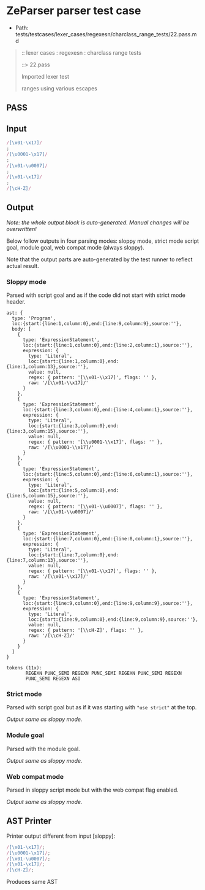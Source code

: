 # ZeParser parser test case

- Path: tests/testcases/lexer_cases/regexesn/charclass_range_tests/22.pass.md

> :: lexer cases : regexesn : charclass range tests
>
> ::> 22.pass
>
> Imported lexer test
>
> ranges using various escapes

## PASS

## Input

`````js
/[\x01-\x17]/
;
/[\u0001-\x17]/
;
/[\x01-\u0007]/
;
/[\x01-\x17]/
;
/[\cH-Z]/
`````

## Output

_Note: the whole output block is auto-generated. Manual changes will be overwritten!_

Below follow outputs in four parsing modes: sloppy mode, strict mode script goal, module goal, web compat mode (always sloppy).

Note that the output parts are auto-generated by the test runner to reflect actual result.

### Sloppy mode

Parsed with script goal and as if the code did not start with strict mode header.

`````
ast: {
  type: 'Program',
  loc:{start:{line:1,column:0},end:{line:9,column:9},source:''},
  body: [
    {
      type: 'ExpressionStatement',
      loc:{start:{line:1,column:0},end:{line:2,column:1},source:''},
      expression: {
        type: 'Literal',
        loc:{start:{line:1,column:0},end:{line:1,column:13},source:''},
        value: null,
        regex: { pattern: '[\\x01-\\x17]', flags: '' },
        raw: '/[\\x01-\\x17]/'
      }
    },
    {
      type: 'ExpressionStatement',
      loc:{start:{line:3,column:0},end:{line:4,column:1},source:''},
      expression: {
        type: 'Literal',
        loc:{start:{line:3,column:0},end:{line:3,column:15},source:''},
        value: null,
        regex: { pattern: '[\\u0001-\\x17]', flags: '' },
        raw: '/[\\u0001-\\x17]/'
      }
    },
    {
      type: 'ExpressionStatement',
      loc:{start:{line:5,column:0},end:{line:6,column:1},source:''},
      expression: {
        type: 'Literal',
        loc:{start:{line:5,column:0},end:{line:5,column:15},source:''},
        value: null,
        regex: { pattern: '[\\x01-\\u0007]', flags: '' },
        raw: '/[\\x01-\\u0007]/'
      }
    },
    {
      type: 'ExpressionStatement',
      loc:{start:{line:7,column:0},end:{line:8,column:1},source:''},
      expression: {
        type: 'Literal',
        loc:{start:{line:7,column:0},end:{line:7,column:13},source:''},
        value: null,
        regex: { pattern: '[\\x01-\\x17]', flags: '' },
        raw: '/[\\x01-\\x17]/'
      }
    },
    {
      type: 'ExpressionStatement',
      loc:{start:{line:9,column:0},end:{line:9,column:9},source:''},
      expression: {
        type: 'Literal',
        loc:{start:{line:9,column:0},end:{line:9,column:9},source:''},
        value: null,
        regex: { pattern: '[\\cH-Z]', flags: '' },
        raw: '/[\\cH-Z]/'
      }
    }
  ]
}

tokens (11x):
       REGEXN PUNC_SEMI REGEXN PUNC_SEMI REGEXN PUNC_SEMI REGEXN
       PUNC_SEMI REGEXN ASI
`````

### Strict mode

Parsed with script goal but as if it was starting with `"use strict"` at the top.

_Output same as sloppy mode._

### Module goal

Parsed with the module goal.

_Output same as sloppy mode._

### Web compat mode

Parsed in sloppy script mode but with the web compat flag enabled.

_Output same as sloppy mode._

## AST Printer

Printer output different from input [sloppy]:

````js
/[\x01-\x17]/;
/[\u0001-\x17]/;
/[\x01-\u0007]/;
/[\x01-\x17]/;
/[\cH-Z]/;
````

Produces same AST
